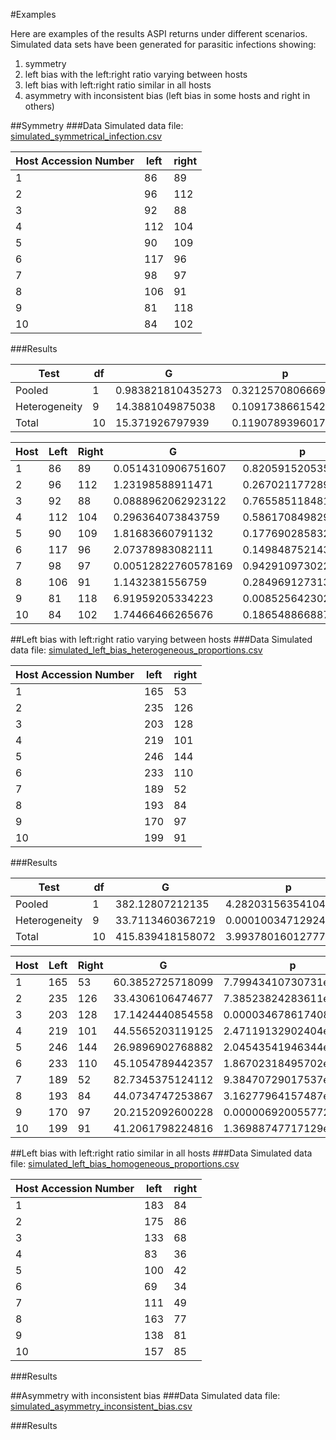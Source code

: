 #Examples

Here are examples of the results ASPI returns under different scenarios. Simulated data sets have been generated for parasitic infections showing: 

1. symmetry 
2. left bias with the left:right ratio varying between hosts
3. left bias with left:right ratio similar in all hosts
4. asymmetry with inconsistent bias (left bias in some hosts and right in others)

##Symmetry
###Data
Simulated data file: [simulated_symmetrical_infection.csv](https://github.com/WaylandM/aspi/blob/master/data/parasites/simulated_symmetrical_infection.csv)

|Host Accession Number 	|left 	|right|
|-----------------------|-------|-----|
|1 	|86 	|89|
|2 	|96 	|112|
|3 	|92 	|88|
|4 	|112 	|104|
|5 	|90 	|109|
|6 	|117 	|96|
|7 	|98 	|97|
|8 	|106 	|91|
|9 	|81 	|118|
|10 	|84 	|102|

###Results

|Test	 |df	 |G	 |p   |
|------|-----|---|----|
|Pooled	 |1	 |0.983821810435273	 |0.321257080666917|
|Heterogeneity	 |9	 |14.3881049875038	 |0.109173866154248|
|Total	 |10	 |15.371926797939	 |0.119078939601796|



|Host	|Left	|Right	|G	|p	|BH	|Holm|
|-----|-----|-------|---|---|---|----|
|1	|86	|89	|0.0514310906751607	|0.820591520535193	|0.911768356150215	|1|
|2	|96	|112	|1.23198588911471	|0.26702117728936	|0.474948545522566	|1|
|3	|92	|88	|0.0888962062923122	|0.765585118481768	|0.911768356150215	|1|
|4	|112	|104	|0.296364073843759	|0.586170849829146	|0.837386928327351	|1|
|5	|90	|109	|1.81683660791132	|0.17769028583282	|0.466372167217686	|1|
|6	|117	|96	|2.07378983082111	|0.149848752143328	|0.466372167217686	|1|
|7	|98	|97	|0.00512822760578169	|0.94291097302238	|0.94291097302238	|1|
|8	|106	|91	|1.1432381556759	|0.284969127313539	|0.474948545522566	|1|
|9	|81	|118	|6.91959205334223	|0.00852564230250276	|0.0852564230250276	|0.0852564230250276|
|10	|84	|102	|1.74466466265676	|0.186548866887074	|0.466372167217686	|1|



##Left bias with left:right ratio varying between hosts
###Data
Simulated data file: [simulated_left_bias_heterogeneous_proportions.csv](https://github.com/WaylandM/aspi/blob/master/data/parasites/simulated_left_bias_heterogeneous_proportions.csv)

|Host Accession Number 	|left 	|right|
|-----------------------|-------|-----|
|1 	|165 	|53|
|2 	|235 	|126|
|3 	|203 	|128|
|4 	|219 	|101|
|5 	|246 	|144|
|6 	|233 	|110|
|7 	|189 	|52|
|8 	|193 	|84|
|9 	|170 	|97|
|10 	|199 	|91|

###Results

|Test	 |df	 |G	 |p  |
|------|-----|---|---|
|Pooled	 |1	 |382.12807212135	 |4.28203156354104e-85|
|Heterogeneity	 |9	 |33.7113460367219	 |0.000100347129240852|
|Total	 |10	 |415.839418158072	 |3.99378016012777e-83|



|Host	|Left	|Right	|G	|p	|BH	|Holm|
|-----|-----|-------|---|---|---|----|
|1	|165	|53	|60.3852725718099	|7.79943410730731e-15	|3.89971705365366e-14	|7.01949069657658e-14|
|2	|235	|126	|33.4306106474677	|7.38523824283611e-9	|1.05503403469087e-8	|2.95409529713445e-8|
|3	|203	|128	|17.1424440854558	|0.0000346786174084717	|0.0000346786174084717	|0.0000346786174084717|
|4	|219	|101	|44.5565203119125	|2.47119132902404e-11	|6.1779783225601e-11	|1.72983393031683e-10|
|5	|246	|144	|26.9896902768882	|2.04543541946344e-7	|2.55679427432929e-7	|6.13630625839031e-7|
|6	|233	|110	|45.1054789442357	|1.86702318495702e-11	|6.1779783225601e-11	|1.49361854796561e-10|
|7	|189	|52	|82.7345375124112	|9.38470729017537e-20	|9.38470729017537e-19	|9.38470729017537e-19|
|8	|193	|84	|44.0734747253867	|3.16277964157487e-11	|6.32555928314974e-11	|1.89766778494492e-10|
|9	|170	|97	|20.2152092600228	|0.00000692005577265575	|0.00000768895085850639	|0.0000138401115453115|
|10	|199	|91	|41.2061798224816	|1.36988747717129e-10	|2.28314579528549e-10	|6.84943738585646e-10|



##Left bias with left:right ratio similar in all hosts
###Data
Simulated data file: [simulated_left_bias_homogeneous_proportions.csv](https://github.com/WaylandM/aspi/blob/master/data/parasites/simulated_left_bias_homogeneous_proportions.csv)

|Host Accession Number 	|left 	|right|
|-----------------------|-------|-----|
|1 	|183 	|84|
|2 	|175 	|86|
|3 	|133 	|68|
|4 	|83 	|36|
|5 	|100 	|42|
|6 	|69 	|34|
|7 	|111 	|49|
|8 	|163 	|77|
|9 	|138 	|81|
|10 	|157 	|85|

###Results

##Asymmetry with inconsistent bias
###Data
Simulated data file: [simulated_asymmetry_inconsistent_bias.csv](https://github.com/WaylandM/aspi/blob/master/data/parasites/simulated_asymmetry_inconsistent_bias.csv)

###Results


